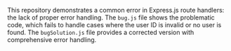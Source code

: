 This repository demonstrates a common error in Express.js route handlers: the lack of proper error handling.  The `bug.js` file shows the problematic code, which fails to handle cases where the user ID is invalid or no user is found.  The `bugSolution.js` file provides a corrected version with comprehensive error handling.